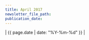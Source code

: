 ```yaml
---
title: April 2017
newsletter_file_path:
publication_date:
---
```



| {{ page.date       | date: "%Y-%m-%d" }} |